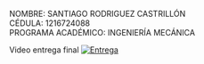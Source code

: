 NOMBRE: SANTIAGO RODRIGUEZ CASTRILLÓN   
CÉDULA: 1216724088  
PROGRAMA ACADÉMICO: INGENIERÍA MECÁNICA

Video entrega final
[![Entrega](https://img.youtube.com/N4a4FbwTheM/0.jpg)](https://www.youtube.com/watch?v=N4a4FbwTheM)